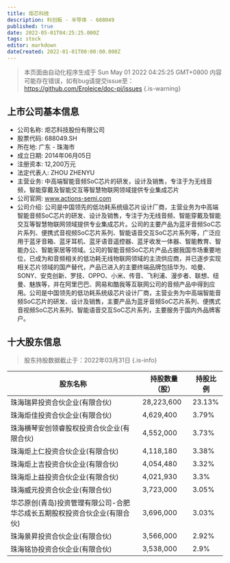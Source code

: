 ```yaml
---
title: 炬芯科技
description: 科创板 - 半导体 - 688049
published: true
date: 2022-05-01T04:25:25.000Z
tags: stock
editor: markdown
dateCreated: 2022-01-01T00:00:00.000Z
---
```


> 本页面由自动化程序生成于 Sun May 01 2022 04:25:25 GMT+0800
> 内容可能存在错误，如有bug请提交issue至：https://github.com/Eroleice/doc-pi/issues
{.is-warning}

## 上市公司基本信息
- 公司名称: 炬芯科技股份有限公司
- 股票代码: 688049.SH
- 所在地: 广东 - 珠海市
- 成立日期: 2014年06月05日
- 注册资本: 12,200万元
- 法定代表人: ZHOU ZHENYU
- 主营业务: 中高端智能音频SoC芯片的研发，设计及销售，专注于为无线音频，智能穿戴及智能交互等智慧物联网领域提供专业集成芯片
- 公司官网: www.actions-semi.com
- 公司介绍: 公司是中国领先的低功耗系统级芯片设计厂商，主营业务为中高端智能音频SoC芯片的研发、设计及销售，专注于为无线音频、智能穿戴及智能交互等智慧物联网领域提供专业集成芯片。公司的主要产品为蓝牙音频SoC芯片系列、便携式音视频SoC芯片系列、智能语音交互SoC芯片系列等，广泛应用于蓝牙音箱、蓝牙耳机、蓝牙语音遥控器、蓝牙收发一体器、智能教育、智能办公、智能家居等领域。公司的智能音频SoC芯片产品占据我国市场重要地位，已成为和音频相关的低功耗无线物联网领域的主流供应商，并已逐步实现相关芯片领域的国产替代，产品已进入的主要终端品牌包括华为、哈曼、SONY、安克创新、罗技、OPPO、小米、传音、飞利浦、漫步者、联想、纽曼、魅族等，并在阿里巴巴、网易和酷我等互联网公司的音频产品中得到应用。公司是中国领先的低功耗系统级芯片设计厂商，主营业务为中高端智能音频SoC芯片的研发、设计及销售，主要产品为蓝牙音频SoC芯片系列、便携式音视频SoC芯片系列、智能语音交互SoC芯片系列，主要服务于国内外品牌客户。


## 十大股东信息
> 股东持股数据截止于：2022年03月31日
{.is-info}

| 股东名称 | 持股数量（股） | 持股比例 |
| --- | --- | --- |
| 珠海瑞昇投资合伙企业(有限合伙) | 28,223,600 | 23.13% |
| 珠海炬佳投资合伙企业(有限合伙) | 4,629,400 | 3.79% |
| 珠海横琴安创领睿股权投资合伙企业(有限合伙) | 4,552,000 | 3.73% |
| 珠海炬上仁投资合伙企业(有限合伙) | 4,118,180 | 3.38% |
| 珠海炬上吉投资合伙企业(有限合伙) | 4,054,480 | 3.32% |
| 珠海炬上益投资合伙企业(有限合伙) | 4,021,930 | 3.3% |
| 珠海威元投资合伙企业(有限合伙) | 3,723,000 | 3.05% |
| 华芯原创(青岛)投资管理有限公司-合肥华芯成长五期股权投资合伙企业(有限合伙) | 3,696,000 | 3.03% |
| 珠海景昇投资合伙企业(有限合伙) | 3,566,000 | 2.92% |
| 珠海铭协投资合伙企业(有限合伙) | 3,538,000 | 2.9% |




